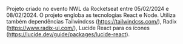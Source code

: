 Projeto criado no evento NWL da Rocketseat entre 05/02/2024 e 08/02/2024. O projeto engloba as tecnologias React e Node. 
Utiliza também dependências Tailwindcss (https://tailwindcss.com/), Radix (https://www.radix-ui.com/), Lucide React para 
os ícones (https://lucide.dev/guide/packages/lucide-react). 
